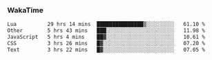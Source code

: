 ### WakaTime

<!--START_SECTION:waka-->

```txt
Lua          29 hrs 14 mins  ███████████████▒░░░░░░░░░   61.10 %
Other        5 hrs 43 mins   ███░░░░░░░░░░░░░░░░░░░░░░   11.98 %
JavaScript   5 hrs 4 mins    ██▓░░░░░░░░░░░░░░░░░░░░░░   10.61 %
CSS          3 hrs 26 mins   █▓░░░░░░░░░░░░░░░░░░░░░░░   07.20 %
Text         3 hrs 22 mins   █▓░░░░░░░░░░░░░░░░░░░░░░░   07.05 %
```

<!--END_SECTION:waka-->
